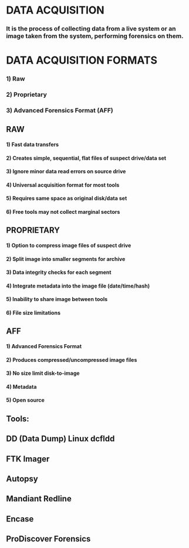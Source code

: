 # DATA ACQUISITION

### It is the process of collecting data from a live system or an image taken from the system, performing forensics on them.

# DATA ACQUISITION FORMATS

### 1) Raw 

### 2) Proprietary

### 3) Advanced Forensics Format (AFF)

## RAW

#### 1) Fast data transfers

#### 2) Creates simple, sequential, flat files of suspect drive/data set

#### 3) Ignore minor data read errors on source drive

#### 4) Universal acquisition format for most tools

#### 5) Requires same space as original disk/data set

#### 6) Free tools may not collect marginal sectors

## PROPRIETARY

#### 1) Option to compress image files of suspect drive

#### 2) Split image into smaller segments for archive

#### 3) Data integrity checks for each segment

#### 4) Integrate metadata into the image file (date/time/hash)

#### 5) Inability to share image between tools

#### 6) File size limitations

## AFF

#### 1) Advanced Forensics Format

#### 2) Produces compressed/uncompressed image files

#### 3) No size limit disk-to-image

#### 4) Metadata

#### 5) Open source

## Tools:

## DD (Data Dump) Linux dcfldd

## FTK Imager

## Autopsy

## Mandiant Redline

## Encase

## ProDiscover Forensics
